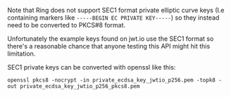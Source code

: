 Note that Ring does not support SEC1 format private elliptic curve keys
(I.e containing markers like `-----BEGIN EC PRIVATE KEY-----`) so they instead
need to be converted to PKCS#8 format.

Unfortunately the example keys found on jwt.io use the SEC1 format so there's
a reasonable chance that anyone testing this API might hit this limitation.

SEC1 private keys can be converted with openssl like this:

```
openssl pkcs8 -nocrypt -in private_ecdsa_key_jwtio_p256.pem -topk8 -out private_ecdsa_key_jwtio_p256_pkcs8.pem
```
